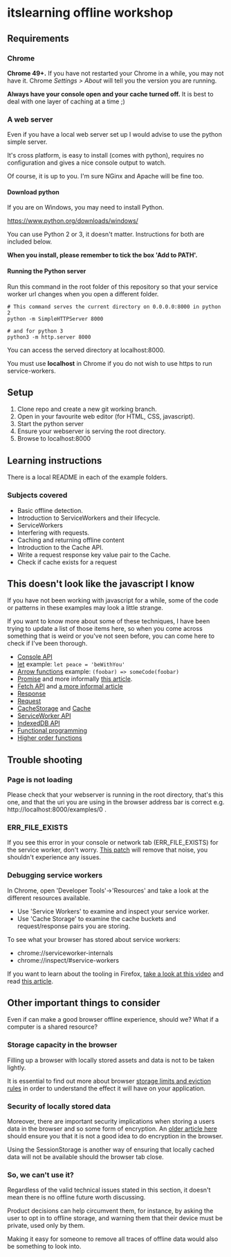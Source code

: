 itslearning offline workshop
============================

## Requirements

### Chrome
**Chrome 49+.** If you have not restarted your Chrome in a while, you may not have it.
Chrome *Settings > About* will tell you the version you are running.

**Always have your console open and your cache turned off.** It is best to deal with one layer of
caching at a time ;)

### A web server
Even if you have a local web server set up I would advise to use the python simple server.

It's cross platform, is easy to install (comes with python), requires no configuration and gives a
nice console output to watch.

Of course, it is up to you. I'm sure NGinx and Apache will be fine too.

#### Download python
If you are on Windows, you may need to install Python.

https://www.python.org/downloads/windows/

You can use Python 2 or 3, it doesn't matter. Instructions for both are included below.

**When you install, please remember to tick the box 'Add to PATH'.**

#### Running the Python server
Run this command in the root folder of this repository so that your service worker url changes when
you open a different folder.

```shell
# This command serves the current directory on 0.0.0.0:8000 in python 2
python -m SimpleHTTPServer 8000

# and for python 3
python3 -m http.server 8000
```

You can access the served directory at localhost:8000.

You must use **localhost** in Chrome if you do not wish to use https to run service-workers.

## Setup
1. Clone repo and create a new git working branch.
2. Open in your favourite web editor (for HTML, CSS, javascript).
3. Start the python server
4. Ensure your webserver is serving the root directory.
5. Browse to localhost:8000

## Learning instructions
There is a local README in each of the example folders.

### Subjects covered

- Basic offline detection.
- Introduction to ServiceWorkers and their lifecycle.
- ServiceWorkers
 - Interfering with requests.
 - Caching and returning offline content
- Introduction to the Cache API.
 - Write a request response key value pair to the Cache.
 - Check if cache exists for a request

## This doesn't look like the javascript I know
If you have not been working with javascript for a while, some of the code or patterns in these
examples may look a little strange.

If you want to know more about some of these techniques, I have been trying to update a list of
those items here, so when you come across something that is weird or you've not seen before, you
can come here to check if I've been thorough.

* [Console API](https://developer.chrome.com/devtools/docs/console-api)
* [let](https://developer.mozilla.org/en/docs/Web/JavaScript/Reference/Statements/let)
example: `let peace = 'beWithYou'`
* [Arrow functions](https://developer.mozilla.org/en/docs/Web/JavaScript/Reference/Functions/Arrow_functions)
example: `(foobar) => someCode(foobar)`
* [Promise](https://developer.mozilla.org/en/docs/Web/JavaScript/Reference/Global_Objects/Promise)
and more informally [this article](http://www.html5rocks.com/en/tutorials/es6/promises/).
* [Fetch API](https://developer.mozilla.org/en/docs/Web/API/Fetch_API) and
[a more informal article](https://davidwalsh.name/fetch)
 * [Response](https://developer.mozilla.org/en-US/docs/Web/API/Response)
 * [Request](https://developer.mozilla.org/en-US/docs/Web/API/Request)
* [CacheStorage](https://developer.mozilla.org/en-US/docs/Web/API/CacheStorage) and
[Cache](https://developer.mozilla.org/en-US/docs/Web/API/Cache)
* [ServiceWorker API](https://developer.mozilla.org/en-US/docs/Web/API/Service_Worker_API)
* [IndexedDB API](https://developer.mozilla.org/en-US/docs/Web/API/IndexedDB_API)
* [Functional programming](https://www.smashingmagazine.com/2014/07/dont-be-scared-of-functional-programming/)
 * [Higher order functions](https://medium.com/humans-create-software/a-dirt-simple-introduction-to-higher-order-functions-in-javascript-b33bf9e19056#.dmal6ulvs)

## Trouble shooting
### Page is not loading
Please check that your webserver is running in the root directory, that's this one, and that the
uri you are using in the browser address bar is correct e.g. http://localhost:8000/examples/0 .

### ERR_FILE_EXISTS
If you see this error in your console or network tab (ERR_FILE_EXISTS) for the service worker, don't
worry. [This patch](https://bugs.chromium.org/p/chromium/issues/detail?id=541797) will remove that
noise, you shouldn't experience any issues.

### Debugging service workers
In Chrome, open 'Developer Tools'->'Resources' and take a look at the different resources
available.

* Use 'Service Workers' to examine and inspect your service worker.
* Use 'Cache Storage' to examine the cache buckets and request/response pairs you are storing.

To see what your browser has stored about service workers:
* chrome://serviceworker-internals
* chrome://inspect/#service-workers

If you want to learn about the tooling in Firefox,
[take a look at this video](https://www.youtube.com/watch?v=1FWUYHxt5W4) and read [this article](https://hacks.mozilla.org/2016/03/debugging-service-workers-and-push-with-firefox-devtools/).

## Other important things to consider
Even if can make a good browser offline experience, should we? What if a computer is a shared
resource?

### Storage capacity in the browser
Filling up a browser with locally stored assets and data is not to be taken lightly.

It is essential to find out more about browser
[storage limits and eviction rules](https://developer.mozilla.org/en-US/docs/Web/API/IndexedDB_API/Browser_storage_limits_and_eviction_criteria)
in order to understand the effect it will have on your application.

### Security of locally stored data
Moreover, there are important security implications when storing a users data in the browser and so
some form of encryption. An [older article here](https://tonyarcieri.com/whats-wrong-with-webcrypto)
should ensure you that it is not a good idea to do encryption in the browser.

Using the SessionStorage is another way of ensuring that locally cached data will not be available
should the browser tab close.


### So, we can't use it?
Regardless of the valid technical issues stated in this section, it doesn't mean there is no offline
future worth discussing.

Product decisions can help circumvent them, for instance, by asking the
user to opt in to offline storage, and warning them that their device must be private, used only
by them.

Making it easy for someone to remove all traces of offline data would also be something to look
into.
